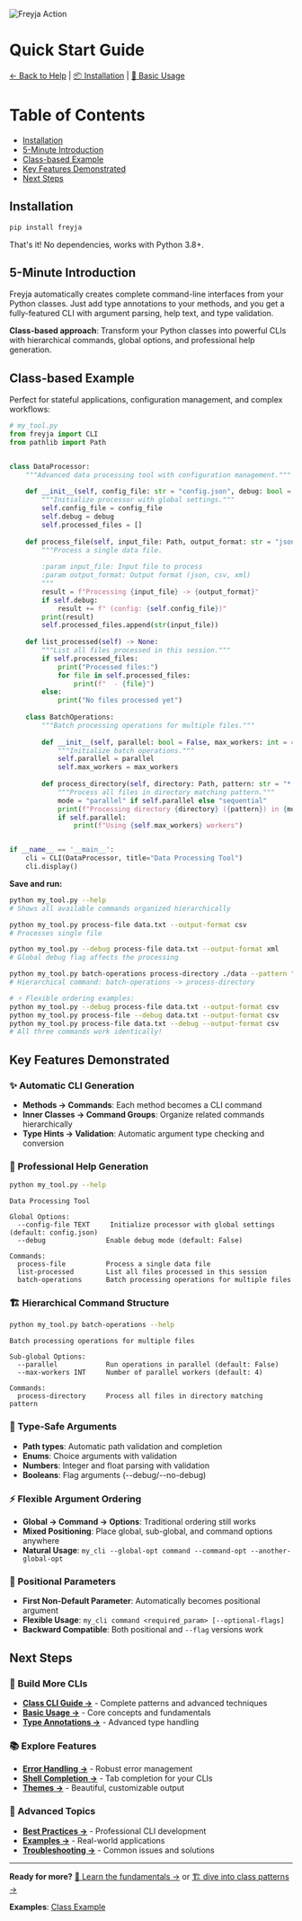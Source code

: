 ![Freyja Action](https://github.com/terracoil/freyja/raw/main/docs/freyja-action.png)
# Quick Start Guide

[← Back to Help](../README.md) | [📦 Installation](installation.md) | [📖 Basic Usage](basic-usage.md)

# Table of Contents
- [Installation](#installation)
- [5-Minute Introduction](#5-minute-introduction)
- [Class-based Example](#class-based-example)
- [Key Features Demonstrated](#key-features-demonstrated)
- [Next Steps](#next-steps)

## Installation

```bash
pip install freyja
```

That's it! No dependencies, works with Python 3.8+.

## 5-Minute Introduction

Freyja automatically creates complete command-line interfaces from your Python classes. Just add type annotations to your methods, and you get a fully-featured CLI with argument parsing, help text, and type validation.

**Class-based approach**: Transform your Python classes into powerful CLIs with hierarchical commands, global options, and professional help generation.

## Class-based Example

Perfect for stateful applications, configuration management, and complex workflows:

```python
# my_tool.py
from freyja import CLI
from pathlib import Path


class DataProcessor:
    """Advanced data processing tool with configuration management."""
    
    def __init__(self, config_file: str = "config.json", debug: bool = False):
        """Initialize processor with global settings."""
        self.config_file = config_file
        self.debug = debug
        self.processed_files = []
    
    def process_file(self, input_file: Path, output_format: str = "json") -> None:
        """Process a single data file.
        
        :param input_file: Input file to process
        :param output_format: Output format (json, csv, xml)
        """
        result = f"Processing {input_file} -> {output_format}"
        if self.debug:
            result += f" (config: {self.config_file})"
        print(result)
        self.processed_files.append(str(input_file))
    
    def list_processed(self) -> None:
        """List all files processed in this session."""
        if self.processed_files:
            print("Processed files:")
            for file in self.processed_files:
                print(f"  - {file}")
        else:
            print("No files processed yet")
    
    class BatchOperations:
        """Batch processing operations for multiple files."""
        
        def __init__(self, parallel: bool = False, max_workers: int = 4):
            """Initialize batch operations."""
            self.parallel = parallel
            self.max_workers = max_workers
        
        def process_directory(self, directory: Path, pattern: str = "*.txt") -> None:
            """Process all files in directory matching pattern."""
            mode = "parallel" if self.parallel else "sequential"
            print(f"Processing directory {directory} ({pattern}) in {mode} mode")
            if self.parallel:
                print(f"Using {self.max_workers} workers")


if __name__ == '__main__':
    cli = CLI(DataProcessor, title="Data Processing Tool")
    cli.display()
```

**Save and run:**
```bash
python my_tool.py --help
# Shows all available commands organized hierarchically

python my_tool.py process-file data.txt --output-format csv
# Processes single file

python my_tool.py --debug process-file data.txt --output-format xml
# Global debug flag affects the processing

python my_tool.py batch-operations process-directory ./data --pattern "*.json" --parallel
# Hierarchical command: batch-operations -> process-directory

# ⚡ Flexible ordering examples:
python my_tool.py --debug process-file data.txt --output-format csv
python my_tool.py process-file --debug data.txt --output-format csv  
python my_tool.py process-file data.txt --debug --output-format csv
# All three commands work identically!
```

## Key Features Demonstrated

### ✨ Automatic CLI Generation
- **Methods → Commands**: Each method becomes a CLI command
- **Inner Classes → Command Groups**: Organize related commands hierarchically
- **Type Hints → Validation**: Automatic argument type checking and conversion

### 🎯 Professional Help Generation
```bash
python my_tool.py --help
```
```
Data Processing Tool

Global Options:
  --config-file TEXT     Initialize processor with global settings (default: config.json)
  --debug               Enable debug mode (default: False)

Commands:
  process-file          Process a single data file
  list-processed        List all files processed in this session
  batch-operations      Batch processing operations for multiple files
```

### 🏗️ Hierarchical Command Structure
```bash
python my_tool.py batch-operations --help
```
```
Batch processing operations for multiple files

Sub-global Options:
  --parallel            Run operations in parallel (default: False)
  --max-workers INT     Number of parallel workers (default: 4)

Commands:
  process-directory     Process all files in directory matching pattern
```

### 🎨 Type-Safe Arguments
- **Path types**: Automatic path validation and completion
- **Enums**: Choice arguments with validation
- **Numbers**: Integer and float parsing with validation
- **Booleans**: Flag arguments (--debug/--no-debug)

### ⚡ Flexible Argument Ordering
- **Global → Command → Options**: Traditional ordering still works
- **Mixed Positioning**: Place global, sub-global, and command options anywhere
- **Natural Usage**: `my_cli --global-opt command --command-opt --another-global-opt`

### 📍 Positional Parameters
- **First Non-Default Parameter**: Automatically becomes positional argument
- **Flexible Usage**: `my_cli command <required_param> [--optional-flags]`
- **Backward Compatible**: Both positional and `--flag` versions work

## Next Steps

### 🚀 Build More CLIs
- **[Class CLI Guide →](../user-guide/class-cli.md)** - Complete patterns and advanced techniques
- **[Basic Usage →](basic-usage.md)** - Core concepts and fundamentals
- **[Type Annotations →](../features/type-annotations.md)** - Advanced type handling

### 📚 Explore Features
- **[Error Handling →](../features/error-handling.md)** - Robust error management
- **[Shell Completion →](../features/shell-completion.md)** - Tab completion for your CLIs
- **[Themes →](../features/themes.md)** - Beautiful, customizable output

### 🔧 Advanced Topics
- **[Best Practices →](../guides/best-practices.md)** - Professional CLI development
- **[Examples →](../guides/examples.md)** - Real-world applications
- **[Troubleshooting →](../guides/troubleshooting.md)** - Common issues and solutions

---

**Ready for more?** [📖 Learn the fundamentals →](basic-usage.md) or [🏗️ dive into class patterns →](../user-guide/class-cli.md)

**Examples**: [Class Example](../../examples/cls_example.py)